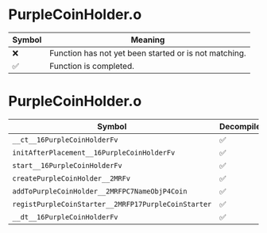 # PurpleCoinHolder.o
| Symbol | Meaning 
| ------------- | ------------- 
| :x: | Function has not yet been started or is not matching. 
| :white_check_mark: | Function is completed. 


# PurpleCoinHolder.o
| Symbol | Decompiled? |
| ------------- | ------------- |
| `__ct__16PurpleCoinHolderFv` | :white_check_mark: |
| `initAfterPlacement__16PurpleCoinHolderFv` | :white_check_mark: |
| `start__16PurpleCoinHolderFv` | :white_check_mark: |
| `createPurpleCoinHolder__2MRFv` | :white_check_mark: |
| `addToPurpleCoinHolder__2MRFPC7NameObjP4Coin` | :white_check_mark: |
| `registPurpleCoinStarter__2MRFP17PurpleCoinStarter` | :white_check_mark: |
| `__dt__16PurpleCoinHolderFv` | :white_check_mark: |
